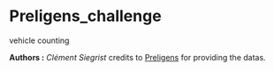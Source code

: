 # Preligens_challenge
vehicle counting

**Authors :** *Clément Siegrist* credits to [Preligens](https://www.preligens.com/) for providing the datas.
